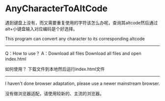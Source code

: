 # AnyCharacterToAltCode
遇到键盘上没有，而又需要重复使用的字符该怎么办呢，查询其altcode然后通过alt+小键盘输入对应编码是个好选择。

This program can convert any character to its corresponding altcode 

----------------------------------------------------------------------------

Q：How to use？
A：Download all files Download all files and open index.html

如何使用？
下载文件到本地然后运行index.html文件

----------------------------------------------------------------------------

I haven't done browser adaptation, please use a newer mainstream browser.

没有做浏览器适配，请使用较新的、主流的浏览器。
